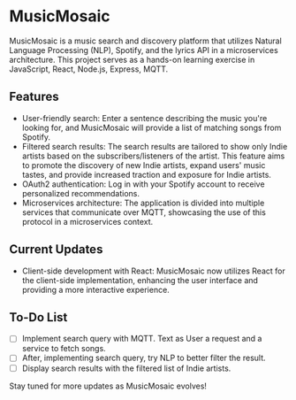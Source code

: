 # MusicMosaic

MusicMosaic is a music search and discovery platform that utilizes Natural Language Processing (NLP), Spotify, and the lyrics API in a microservices architecture. This project serves as a hands-on learning exercise in JavaScript, React, Node.js, Express, MQTT.

## Features

- User-friendly search: Enter a sentence describing the music you're looking for, and MusicMosaic will provide a list of matching songs from Spotify.
- Filtered search results: The search results are tailored to show only Indie artists based on the subscribers/listeners of the artist. This feature aims to promote the discovery of new Indie artists, expand users' music tastes, and provide increased traction and exposure for Indie artists.
- OAuth2 authentication: Log in with your Spotify account to receive personalized recommendations.
- Microservices architecture: The application is divided into multiple services that communicate over MQTT, showcasing the use of this protocol in a microservices context.

## Current Updates

- Client-side development with React: MusicMosaic now utilizes React for the client-side implementation, enhancing the user interface and providing a more interactive experience.

## To-Do List

- [ ] Implement search query with MQTT. Text as User a request and a service to fetch songs.
- [ ] After, implementing search query, try NLP to better filter the result.
- [ ] Display search results with the filtered list of Indie artists.

Stay tuned for more updates as MusicMosaic evolves!
